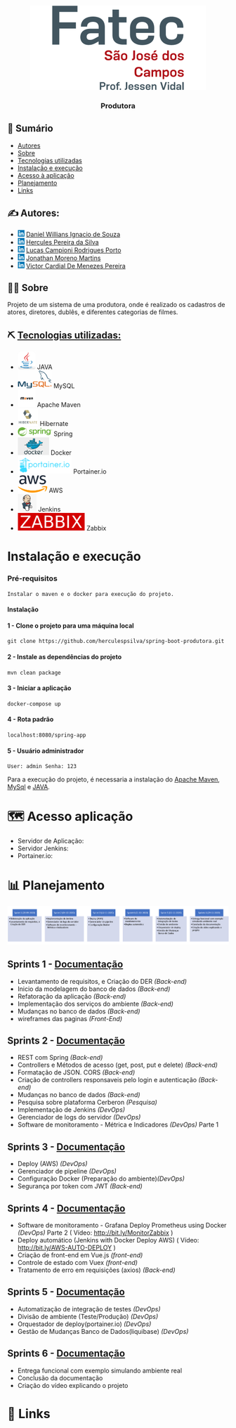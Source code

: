 <p align="center">
  <a href="" rel="noopener">
 <img src="imagem/logo_fatecsjc.png" alt="Project logo"></a>
</p>

<h3 align="center">Produtora</h3>


## 📝 Sumário

- [Autores](#authors)
- [Sobre](#about)
- [Tecnologias utilizadas](#tech_utilizadas)
- [Instalação e execução](#install)
- [Acesso à aplicação](#app)
- [Planejamento](#planejamento)
- [Links](#links)

## ✍️ Autores:  <a name = "authors"></a>
- <img src="imagem\linkedln.png" height=15px> [Daniel Willians Ignacio de Souza](https://www.linkedin.com/in/danielwisouza/)
- <img src="imagem\linkedln.png" height=15px> [Hercules Pereira da Silva](https://www.linkedin.com/in/hercules-pereira) 
- <img src="imagem\linkedln.png" height=15px> [Lucas Campioni Rodrigues Porto](https://www.linkedin.com/in/lucascampioni/) 
- <img src="imagem\linkedln.png" height=15px> [Jonathan Moreno Martins](https://www.linkedin.com/in/jonathanmmartins/) 
- <img src="imagem\linkedln.png" height=15px> [Victor Cardial De Menezes Pereira](https://www.linkedin.com/in/victor-cardial-de-menezes-pereira-67491018a/) 

## 🕵🏼 Sobre <a name = "about"></a>

Projeto de um sistema de uma produtora, onde é realizado os cadastros de atores, diretores, dublês, e diferentes categorias de filmes.


## ⛏️ [Tecnologias utilizadas:](https://github.com/herculespsilva/spring-boot-produtora/tree/master/docs/Tecnologias.md)  <a name = "tech_utilizadas"></a>
- [<img src="imagem\java.jpg" height=40px>](https://www.oracle.com/br/Java/) JAVA
- [<img src="imagem\mysql.png" height=40px>](https://www.mysql.com//) MySQL
- [<img src="imagem\maven.jpg" height=40px>](https://maven.apache.org/) Apache Maven
- [<img src="imagem\hibernate.png" height=40px>](https://hibernate.org/) Hibernate
- [<img src="imagem\spring.png" height=20px>](https://spring.io/) Spring
- [<img src="imagem\docker.png" height=40px>](https://www.docker.com/) Docker
- [<img src="imagem\portainer.io.png" height=40px>](https://www.zabbix.com/) Portainer.io
- [<img src="imagem\aws.png" height=40px>](https://aws.amazon.com/pt/) AWS
- [<img src="imagem\jenkins.png" height=40px>](https://www.jenkins.io/) Jenkins
- [<img src="imagem\zabbix.png" height=40px>](https://www.zabbix.com/) Zabbix

#  Instalação e execução  <a name = "tinstall"></a>
### Pré-requisitos
```
Instalar o maven e o docker para execução do projeto.
```

#### Instalação
#### 1 - Clone o projeto para uma máquina local
```
git clone https://github.com/herculespsilva/spring-boot-produtora.git
```
#### 2 - Instale as dependências do projeto
```
mvn clean package
```
#### 3 - Iniciar a aplicação
```
docker-compose up
```
#### 4 - Rota padrão
```
localhost:8080/spring-app
```
#### 5 - Usuário administrador
```
User: admin Senha: 123
```
Para a execução do projeto, é necessaria a instalação do [Apache Maven](#tecnologias-utilizadas), [MySql](#tecnologias-utilizadas) e [JAVA](#tecnologias-utilizadas).
# 🗺️ Acesso aplicação <a name = "app"></a> 
- Servidor de Aplicação:
- Servidor Jenkins:
- Portainer.io:

# 📊 Planejamento <a name = "planejamento"></a>

<img src="imagem/Sprints.png" alt="Project logo"></a>
## Sprints 1 - [Documentação](https://github.com/herculespsilva/spring-boot-produtora/tree/master/docs/1entrega.md)
- Levantamento de requisitos, e Criação do DER *(Back-end)*
- Inicio da modelagem do banco de dados *(Back-end)*
- Refatoração da aplicação *(Back-end)*
- Implementação dos serviços do ambiente *(Back-end)*
- Mudanças no banco de dados *(Back-end)*
- wireframes das paginas *(Front-End)*

## Sprints 2 - [Documentação](https://github.com/herculespsilva/spring-boot-produtora/tree/master/docs/2entrega.md)
- REST com Spring *(Back-end)*
- Controllers e Métodos de acesso (get, post, put e delete) *(Back-end)*
- Formatação de JSON. CORS *(Back-end)*
- Criação de controllers responsaveis pelo login e autenticação *(Back-end)*
- Mudanças no banco de dados *(Back-end)*
- Pesquisa sobre plataforma Cerberon *(Pesquisa)*
- Implementação de Jenkins *(DevOps)*
- Gerenciador de logs do servidor *(DevOps)*
- Software de monitoramento - Métrica e Indicadores *(DevOps)* Parte 1

## Sprints 3 - [Documentação](https://github.com/herculespsilva/spring-boot-produtora/tree/master/docs/3entrega.md)
- Deploy (AWS) *(DevOps)*
- Gerenciador de pipeline *(DevOps)* 
- Configuração Docker (Preparação do ambiente)*(DevOps)*
- Segurança por token com JWT *(Back-end)*

## Sprints 4 - [Documentação](https://github.com/herculespsilva/spring-boot-produtora/tree/master/docs/4entrega.md)
- Software de monitoramento - Grafana Deploy Prometheus using Docker *(DevOps)* Parte 2 ( Vídeo: http://bit.ly/MonitorZabbix )
- Deploy automático (Jenkins with Docker Deploy AWS) ( Vídeo: http://bit.ly/AWS-AUTO-DEPLOY )
- Criação de front-end em Vue.js *(front-end)*
- Controle de estado com Vuex *(front-end)*
- Tratamento de erro em requisições (axios) *(Back-end)*

## Sprints 5 - [Documentação](https://github.com/herculespsilva/spring-boot-produtora/tree/master/docs/5entrega.md)
- Automatização de integração de testes *(DevOps)* 
- Divisão de ambiente (Teste/Produção) *(DevOps)* 
- Orquestador de deploy(portainer.io) *(DevOps)*
- Gestão de Mudanças Banco de Dados(liquibase) *(DevOps)*

## Sprints 6 - [Documentação](https://github.com/herculespsilva/spring-boot-produtora/tree/master/docs/6entrega.md)
- Entrega funcional com exemplo simulando ambiente real
- Conclusão da documentação
- Criação do vídeo explicando o projeto

# 💾 Links <a name = "links"></a>

